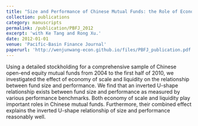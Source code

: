 ```yaml
---
title: "Size and Performance of Chinese Mutual Funds: the Role of Economy of Scale and Liquidity"
collection: publications
category: manuscripts
permalink: /publication/PBFJ_2012
excerpt: 'with Ke Tang and Rong Xu.'
date: 2012-01-01
venue: 'Pacific-Basin Finance Journal'
paperurl: 'http://wenjunwang-econ.github.io/files/PBFJ_publication.pdf'
---
```


Using a detailed stockholding for a comprehensive sample of Chinese open-end equity mutual funds from 2004 to the first half of 2010, we investigated the effect of economy of scale and liquidity on the relationship between fund size and performance. We find that an inverted U-shape relationship exists between fund size and performance as measured by various performance benchmarks. Both economy of scale and liquidity play important roles in Chinese mutual funds. Furthermore, their combined effect explains the inverted U-shape relationship of size and performance reasonably well.

